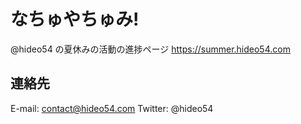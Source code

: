 # なちゅやちゅみ!

@hideo54 の夏休みの活動の進捗ページ https://summer.hideo54.com

## 連絡先

E-mail: contact@hideo54.com
Twitter: @hideo54
